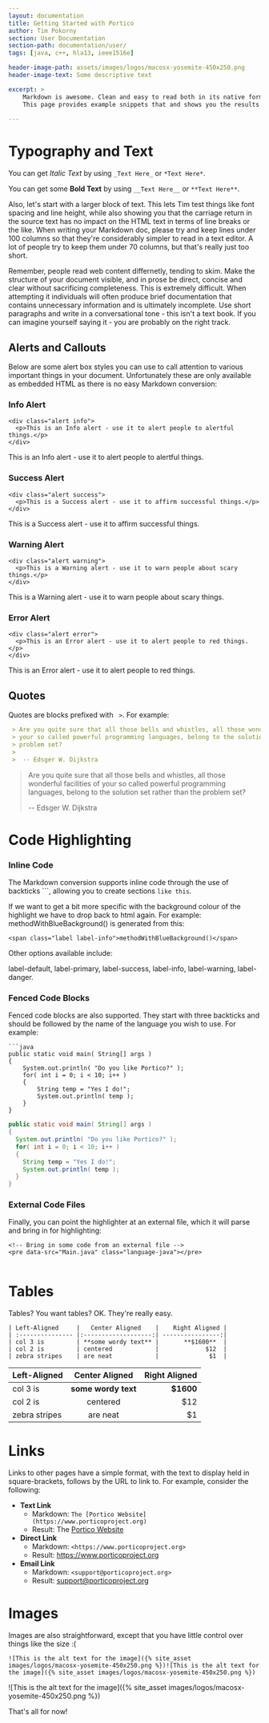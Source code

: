 ```yaml
---
layout: documentation
title: Getting Started with Portico
author: Tim Pokorny
section: User Documentation
section-path: documentation/user/
tags: [java, c++, hla13, ieee1516e]

header-image-path: assets/images/logos/macosx-yosemite-450x250.png
header-image-text: Some descriptive text

excerpt: > 
    Markdown is awesome. Clean and easy to read both in its native form, and when transformed.
    This page provides example snippets that and shows you the results for the Portico site.

---
```


Typography and Text
===================

You can get _Italic Text_ by using `_Text Here_` or `*Text Here*`.

You can get some **Bold Text** by using `__Text Here__` or `**Text Here**`.

Also, let's start with a larger block of text. This lets Tim test things like font spacing
and line height, while also showing you that the carriage return in the source text has no
impact on the HTML text in terms of line breaks or the like. When writing your Markdown doc,
please try and keep lines under 100 columns so that they're considerably simpler to read in
a text editor. A lot of people try to keep them under 70 columns, but that's really just too short.

Remember, people read web content differnetly, tending to skim. Make the structure of your document
visible, and in prose be direct, concise and clear without sacrificing completeness. This is
extremely difficult. When attempting it individuals will often produce brief documentation that
contains unnecessary information and is ultimately incomplete. Use short paragraphs and write in a
conversational tone - this isn't a text book. If you can imagine yourself saying it - you are
probably on the right track.


Alerts and Callouts
-------------------
Below are some alert box styles you can use to call attention to various important things
in your document. Unfortunately these are only available as embedded HTML as there is no
easy Markdown conversion:

### Info Alert

```markup
<div class="alert info">
  <p>This is an Info alert - use it to alert people to alertful things.</p>
</div>
```

<div class="alert info">
  <p>This is an Info alert - use it to alert people to alertful things.</p>
</div>

### Success Alert

```markup
<div class="alert success">
  <p>This is a Success alert - use it to affirm successful things.</p>
</div>
```

<div class="alert success">
  <p>This is a Success alert - use it to affirm successful things.</p>
</div>

### Warning Alert

```markup
<div class="alert warning">
  <p>This is a Warning alert - use it to warn people about scary things.</p>
</div>
```

<div class="alert warning">
  <p>This is a Warning alert - use it to warn people about scary things.</p>
</div>

### Error Alert

```markup
<div class="alert error">
  <p>This is an Error alert - use it to alert people to red things.</p>
</div>
```

<div class="alert error">
  <p>This is an Error alert - use it to alert people to red things.</p>
</div>

Quotes
--------
Quotes are blocks prefixed with ` >`. For example:

```markdown
 > Are you quite sure that all those bells and whistles, all those wonderful facilities of
 > your so called powerful programming languages, belong to the solution set rather than the
 > problem set?
 > 
 >  -- Edsger W. Dijkstra
```

 > Are you quite sure that all those bells and whistles, all those wonderful facilities of
 > your so called powerful programming languages, belong to the solution set rather than the
 > problem set?
 > 
 >  -- Edsger W. Dijkstra


Code Highlighting
=================

### Inline Code

The Markdown conversion supports inline code through the use of backticks ```, allowing you to
create sections `like this`.

If we want to get a bit more specific with the background colour of the highlight we have to
drop back to html again. For example: <span class="label label-info">methodWithBlueBackground()</span>
is generated from this:

```markup
<span class="label label-info">methodWithBlueBackground()</span>
```

Other options available include:

<span class="label label-default">label-default</span>, 
<span class="label label-primary">label-primary</span>, 
<span class="label label-success">label-success</span>, 
<span class="label label-info">label-info</span>, 
<span class="label label-warning">label-warning</span>, 
<span class="label label-danger">label-danger</span>.

### Fenced Code Blocks

Fenced code blocks are also supported. They start with three backticks and should be followed by
the name of the language you wish to use. For example:

```
```java
public static void main( String[] args )
{
	System.out.println( "Do you like Portico?" );
	for( int i = 0; i < 10; i++ )
	{
		String temp = "Yes I do!";
		System.out.println( temp );
	}
}
```

```java
public static void main( String[] args )
{
  System.out.println( "Do you like Portico?" );
  for( int i = 0; i < 10; i++ )
  {
    String temp = "Yes I do!";
    System.out.println( temp );
  }
}
```

### External Code Files

Finally, you can point the highlighter at an external file, which it will parse and bring in
for highlighting:

```markup
<!-- Bring in some code from an external file -->
<pre data-src="Main.java" class="language-java"></pre>
```

<pre data-src="Main.java" class="language-java"></pre>


Tables
======
Tables? You want tables? OK. They're really easy.

```markup
| Left-Aligned     |   Center Aligned    |    Right Aligned |
| :--------------- |:-------------------:| ----------------:|
| col 3 is         | **some wordy text** |       **$1600**  |
| col 2 is         | centered            |             $12  |
| zebra stripes    | are neat            |              $1  |
```

| Left-Aligned     |   Center Aligned    |    Right Aligned |
| :--------------- |:-------------------:| ----------------:|
| col 3 is         | **some wordy text** |       **$1600**  |
| col 2 is         | centered            |             $12  |
| zebra stripes    | are neat            |              $1  |



Links
======
Links to other pages have a simple format, with the text to display held in square-brackets,
follows by the URL to link to. For example, consider the following:

  - **Text Link**
    - Markdown: `The [Portico Website](https://www.porticoproject.org)`
    - Result: The [Portico Website](https://www.porticoproject.org)
  - **Direct Link**
    - Markdown: `<https://www.porticoproject.org>`
    - Result: <https://www.porticoproject.org>
  - **Email Link**
    - Markdown: `<support@porticoproject.org>`
    - Result: <support@porticoproject.org>


Images
======
Images are also straightforward, except that you have little control over things like the size :(

```markup
![This is the alt text for the image]({% site_asset images/logos/macosx-yosemite-450x250.png %})![This is the alt text for the image]({% site_asset images/logos/macosx-yosemite-450x250.png %})
```

![This is the alt text for the image]({% site_asset images/logos/macosx-yosemite-450x250.png %})

That's all for now!